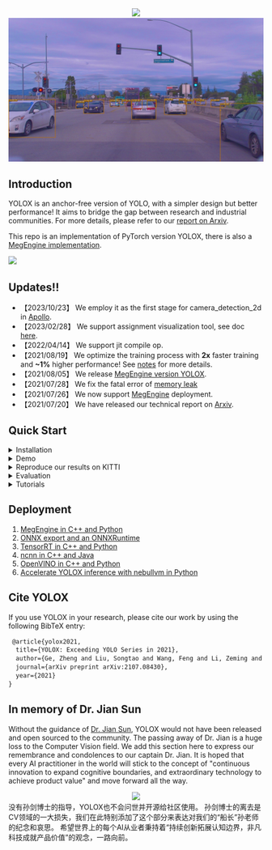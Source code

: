 <div align="center"><img src="assets/logo.png" width="350"></div>
<img src="assets/sunnyvale.jpeg" >

## Introduction
YOLOX is an anchor-free version of YOLO, with a simpler design but better performance! It aims to bridge the gap between research and industrial communities.
For more details, please refer to our [report on Arxiv](https://arxiv.org/abs/2107.08430).

This repo is an implementation of PyTorch version YOLOX, there is also a [MegEngine implementation](https://github.com/MegEngine/YOLOX).

<img src="assets/git_fig.png" width="1000" >

## Updates!!
* 【2023/10/23】 We employ it as the first stage for camera_detection_2d in [Apollo](https://github.com/ApolloAuto/apollo).
* 【2023/02/28】 We support assignment visualization tool, see doc [here](./docs/assignment_visualization.md).
* 【2022/04/14】 We support jit compile op.
* 【2021/08/19】 We optimize the training process with **2x** faster training and **~1%** higher performance! See [notes](docs/updates_note.md) for more details.
* 【2021/08/05】 We release [MegEngine version YOLOX](https://github.com/MegEngine/YOLOX).
* 【2021/07/28】 We fix the fatal error of [memory leak](https://github.com/Megvii-BaseDetection/YOLOX/issues/103)
* 【2021/07/26】 We now support [MegEngine](https://github.com/Megvii-BaseDetection/YOLOX/tree/main/demo/MegEngine) deployment.
* 【2021/07/20】 We have released our technical report on [Arxiv](https://arxiv.org/abs/2107.08430).

## Quick Start

<details>
<summary>Installation</summary>

Step1. Install YOLOX from source.
```shell
git clone git@github.com:LordonCN/YOLOX.git
cd YOLOX

conda create -n yolox python=3.8
conda activate yolox
pip3 install -r requirements.txt
```

</details>

<details>
<summary>Demo</summary>

Step1. Download a pretrained model from the benchmark table.


|Model |size | Params<br>(M) |[Datasets](https://www.cvlibs.net/datasets/kitti/eval_object.php?obj_benchmark=2d)| [Class](yolox/data/datasets/voc_classes.py)| weights |
| ------  |:---: | :---: | :----: | :----: |:----: |
|[YOLOX-voc-s](./exps/example/yolox_voc/yolox_voc_s.py) |640 | 26.8 | KITTI | 6| [link](https://github.com/LordonCN/YOLOX/releases/download/model/best_kitti_ckpt.pth) |
|[YOLOX-voc-s](./exps/example/yolox_voc/yolox_voc_s.py) |640 | 26.8 | L4-100w | 8| [link](https://github.com/LordonCN/YOLOX/releases/download/model/best_kitti_ckpt.pth) |


Step2. Use either -n or -f to specify your detector's config. For example, here use best_L4_ckpt model:

```shell
python tools/demo.py image -n yolox-s -c /path/to/your/best_L4_ckpt.pth --path sample/ --conf 0.25 --nms 0.45 --tsize 640 --save_result --device [cpu/gpu]
```
then you will find result under path `YOLOX_outputs/yolox_s/`.

</details>

<details>
<summary>Reproduce our results on KITTI</summary>

Step1. Prepare KITTI dataset
```shell
cd <YOLOX_HOME>
ln -s /path/to/your/KITTI ./datasets/KITTI
```

TODO(test):  Step2. provide tools for voc trans
We provide tools for KITTI type datasets which can help to trans it to VOC type : [readme](datasets/README.md)

TODO(test):  Step3. change kitti configs

- class number: 8 to 6
1. change [voc_classes.py](yolox/data/datasets/voc_classes.py) to KITTI class.
2. modify [yolox_voc_s.py](exps/example/yolox_voc/yolox_voc_s.py) todo items.
3. modify [voc.py](yolox/data/datasets/voc.py) line 119 change jpg to png
```python
self._imgpath = os.path.join("%s", "JPEGImages", "%s.jpg") # to png
```

Step4. Reproduce our results on KITTI by specifying -n:

```shell
python3 tools/train.py -f exps/example/yolox_voc/yolox_voc_s.py -d 0 -b 16 
```
or resume
```shell
python3 tools/train.py -f exps/example/yolox_voc/yolox_voc_s.py -d 0 -b 16 --resume /path/to/your/best_kitti_ckpt.pth
```

* -d: number of gpu devices
* -b: total batch size, the recommended number for -b is num-gpu * 8
* --fp16: mixed precision training
* --cache: caching imgs into RAM to accelarate training, which need large system RAM.


When using -f, the above commands are equivalent to:
```shell
python -m yolox.tools.train -f exps/default/yolox_s.py -d 8 -b 64 --fp16 -o [--cache]
                               exps/default/yolox_m.py
                               exps/default/yolox_l.py
                               exps/default/yolox_x.py
```

**Multi Machine Training**

We also support multi-nodes training. Just add the following args:
* --num\_machines: num of your total training nodes
* --machine\_rank: specify the rank of each node

Suppose you want to train YOLOX on 2 machines, and your master machines's IP is 123.123.123.123, use port 12312 and TCP.

On master machine, run
```shell
python tools/train.py -n yolox-s -b 128 --dist-url tcp://123.123.123.123:12312 --num_machines 2 --machine_rank 0
```
On the second machine, run
```shell
python tools/train.py -n yolox-s -b 128 --dist-url tcp://123.123.123.123:12312 --num_machines 2 --machine_rank 1
```

**Logging to Weights & Biases**

To log metrics, predictions and model checkpoints to [W&B](https://docs.wandb.ai/guides/integrations/other/yolox) use the command line argument `--logger wandb` and use the prefix "wandb-" to specify arguments for initializing the wandb run.

```shell
python tools/train.py -n yolox-s -d 8 -b 64 --fp16 -o [--cache] --logger wandb wandb-project <project name>
                         yolox-m
                         yolox-l
                         yolox-x
```

An example wandb dashboard is available [here](https://wandb.ai/manan-goel/yolox-nano/runs/3pzfeom0)

**Others**

See more information with the following command:
```shell
python -m yolox.tools.train --help
```

</details>


<details>
<summary>Evaluation</summary>

We support batch testing for fast evaluation:

```shell
python -m yolox.tools.eval -n  yolox-s -c yolox_s.pth -b 64 -d 8 --conf 0.001 [--fp16] [--fuse]
                               yolox-m
                               yolox-l
                               yolox-x
```
* --fuse: fuse conv and bn
* -d: number of GPUs used for evaluation. DEFAULT: All GPUs available will be used.
* -b: total batch size across on all GPUs

To reproduce speed test, we use the following command:
```shell
python -m yolox.tools.eval -n  yolox-s -c yolox_s.pth -b 1 -d 1 --conf 0.001 --fp16 --fuse
                               yolox-m
                               yolox-l
                               yolox-x
```

</details>


<details>
<summary>Tutorials</summary>

*  [Training on custom data](docs/train_custom_data.md)
*  [Caching for custom data](docs/cache.md)
*  [Manipulating training image size](docs/manipulate_training_image_size.md)
*  [Assignment visualization](docs/assignment_visualization.md)
*  [Freezing model](docs/freeze_module.md)

</details>

## Deployment


1. [MegEngine in C++ and Python](./demo/MegEngine)
2. [ONNX export and an ONNXRuntime](./demo/ONNXRuntime)
3. [TensorRT in C++ and Python](./demo/TensorRT)
4. [ncnn in C++ and Java](./demo/ncnn)
5. [OpenVINO in C++ and Python](./demo/OpenVINO)
6. [Accelerate YOLOX inference with nebullvm in Python](./demo/nebullvm)

## Cite YOLOX
If you use YOLOX in your research, please cite our work by using the following BibTeX entry:

```latex
 @article{yolox2021,
  title={YOLOX: Exceeding YOLO Series in 2021},
  author={Ge, Zheng and Liu, Songtao and Wang, Feng and Li, Zeming and Sun, Jian},
  journal={arXiv preprint arXiv:2107.08430},
  year={2021}
}
```
## In memory of Dr. Jian Sun
Without the guidance of [Dr. Jian Sun](http://www.jiansun.org/), YOLOX would not have been released and open sourced to the community.
The passing away of Dr. Jian is a huge loss to the Computer Vision field. We add this section here to express our remembrance and condolences to our captain Dr. Jian.
It is hoped that every AI practitioner in the world will stick to the concept of "continuous innovation to expand cognitive boundaries, and extraordinary technology to achieve product value" and move forward all the way.

<div align="center"><img src="assets/sunjian.png" width="200"></div>
没有孙剑博士的指导，YOLOX也不会问世并开源给社区使用。
孙剑博士的离去是CV领域的一大损失，我们在此特别添加了这个部分来表达对我们的“船长”孙老师的纪念和哀思。
希望世界上的每个AI从业者秉持着“持续创新拓展认知边界，非凡科技成就产品价值”的观念，一路向前。
